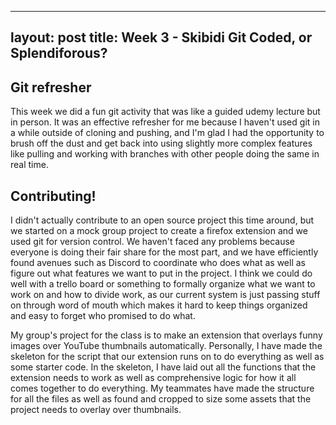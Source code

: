 
---
layout: post
title: Week 3 - Skibidi Git Coded, or Splendiforous?
---

## Git refresher
This week we did a fun git activity that was like a guided udemy lecture but in person. It was an effective refresher for me because I haven't used git in a while outside of cloning and pushing, and I'm glad I had the opportunity to brush off the dust and get back into using slightly more complex features like pulling and working with branches with other people doing the same in real time.

<!--more-->

## Contributing!
I didn't actually contribute to an open source project this time around, but we started on a mock group project to create a firefox extension and we used git for version control. We haven't faced any problems because everyone is doing their fair share for the most part, and we have efficiently found avenues such as Discord to coordinate who does what as well as figure out what features we want to put in the project. I think we could do well with a trello board or something to formally organize what we want to work on and how to divide work, as our current system is just passing stuff on through word of mouth which makes it hard to keep things organized and easy to forget who promised to do what.

My group's project for the class is to make an extension that overlays funny images over YouTube thumbnails automatically. Personally, I have made the skeleton for the script that our extension runs on to do everything as well as some starter code. In the skeleton, I have laid out all the functions that the extension needs to work as well as comprehensive logic for how it all comes together to do everything. My teammates have made the structure for all the files as well as found and cropped to size some assets that the project needs to overlay over thumbnails.